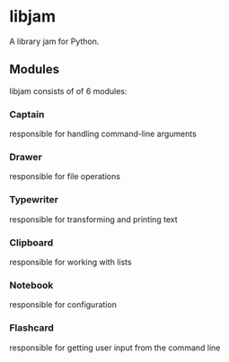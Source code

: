 # libjam
A library jam for Python.

## Modules
libjam consists of of 6 modules:

### Captain
responsible for handling command-line arguments

### Drawer
responsible for file operations

### Typewriter
responsible for transforming and printing text

### Clipboard
responsible for working with lists

### Notebook
responsible for configuration

### Flashcard
responsible for getting user input from the command line
